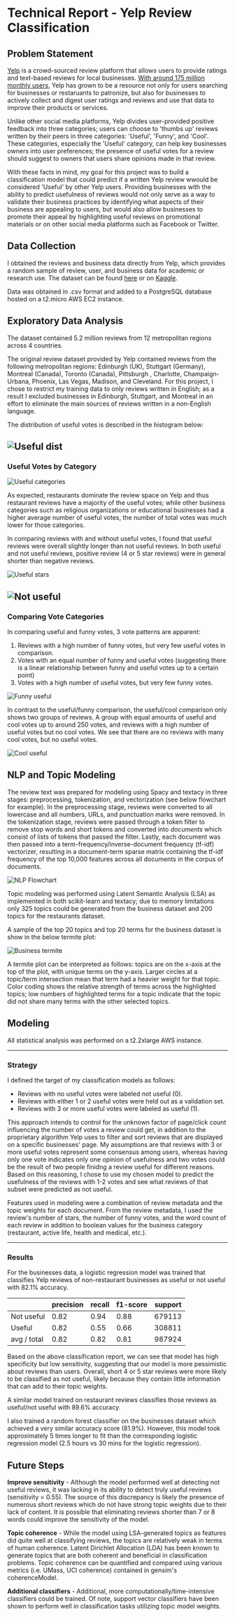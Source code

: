 # Technical Report - Yelp Review Classification

## Problem Statement
[Yelp](http://www.yelp.com) is a crowd-sourced review platform that allows users to provide ratings and text-based reviews for local businesses. [With around 175 million monthly users](https://www.yelp.com/factsheet), Yelp has grown to be a resource not only for users searching for businesses or restaruants to patronize, but also for businesses to actively collect and digest user ratings and reviews and use that data to improve their products or services.

Unlike other social media platforms, Yelp divides user-provided positive feedback into three categories; users can choose to 'thumbs up' reviews written by their peers in three categories: 'Useful', 'Funny', and 'Cool'. These categories, especially the 'Useful' category, can help key businesses owners into user preferences; the presence of useful votes for a review should suggest to owners that users share opinions made in that review.

With these facts in mind, my goal for this project was to build a classification model that could predict if a written Yelp review wwould be considered 'Useful' by other Yelp users. Providing businesses with the ability to predict usefulness of reviews would not only serve as a way to validate their business practices by identifying what aspects of their business are appealing to users, but would also allow businesses to promote their appeal by highlighting useful reviews on promotional materials or on other social media platforms such as Facebook or Twitter.

## Data Collection
I obtained the reviews and business data directly from Yelp, which provides a random sample of review, user, and business data for academic or research use. The dataset can be found [here](https://www.yelp.com/dataset/challenge) or on [Kaggle](https://www.kaggle.com/yelp-dataset/yelp-dataset).

Data was obtained in .csv format and added to a PostgreSQL database hosted on a t2.micro AWS EC2 instance.

## Exploratory Data Analysis

The dataset contained 5.2 million reviews from 12 metropolitan regions across 4 countries.  

The original review dataset provided by Yelp contained reviews from the following metropolitan regions: Edinburgh (UK), Stuttgart (Germany), Montreal (Canada), Toronto (Canada), Pittsburgh , Charlotte, Champaign-Urbana, Phoenix, Las Vegas, Madison, and Cleveland. For this project, I chose to restrict my training data to only reviews written in English; as a result I excluded businesses in Edinburgh, Stuttgart, and Montreal in an effort to eliminate the main sources of reviews written in a non-English language. 

The distribution of useful votes is described in the histogram below:

![Useful dist](https://github.com/gd32/DSI_capstone/blob/master/visuals/useful_dist.png)
---
### Useful Votes by Category

![Useful categories](https://github.com/gd32/DSI_capstone/blob/master/visuals/useful_stats.png)

As expected, restaurants dominate the review space on Yelp and thus restaurant reviews have a majority of the useful votes; while other business categories such as religious organizations or educational businesses had a higher average number of useful votes, the number of total votes was much lower for those categories.

In comparing reviews with and without useful votes, I found that useful reviews were overall slightly longer than not useful reviews.
In both useful and not useful reviews, positive review (4 or 5 star reviews) were in general shorter than negative reviews.

![Useful stars](https://github.com/gd32/DSI_capstone/blob/master/visuals/useful_stars.png)

![Not useful](https://github.com/gd32/DSI_capstone/blob/master/visuals/notuseful_stars.png)
---
### Comparing Vote Categories

In comparing useful and funny votes, 3 vote patterns are apparent:

1. Reviews with a high number of funny votes, but very few useful votes in comparison.
2. Votes with an equal number of funny and useful votes (suggesting there is a linear relationship between funny and useful votes up to a certain point)
3. Votes with a high number of useful votes, but very few funny votes.

![Funny useful](https://github.com/gd32/DSI_capstone/blob/master/visuals/funny_useful.png)

In contrast to the useful/funny comparison, the useful/cool comparison only shows two groups of reviews. A group with equal amounts of useful and cool votes up to around 250 votes, and reviews with a high number of useful votes but no cool votes. We see that there are no reviews with many cool votes, but no useful votes.

![Cool useful](https://github.com/gd32/DSI_capstone/blob/master/visuals/cool_useful.png)

## NLP and Topic Modeling
 
The review text was prepared for modeling using Spacy and textacy in three stages: preprocessing, tokenization, and vectorization (see below flowchart for example). In the preprocessing stage, reviews were converted to all lowercase and all numbers, URLs, and punctuation marks were removed. In the tokenization stage, reviews were passed through a token filter to remove stop words and short tokens and converted into *documents* which consist of lists of tokens that passed the filter. Lastly, each document was then passed into a term-frequency/inverse-document frequency (tf-idf) vectorizer, resulting in a document-term sparse matrix containing the tf-idf frequency of the top 10,000 features across all documents in the corpus of documents. 

![NLP Flowchart](https://github.com/gd32/DSI_capstone/blob/master/visuals/NLPflow.png)

Topic modeling was performed using Latent Semantic Analysis (LSA) as implemented in both scikit-learn and textacy; due to memory limitations only 325 topics could be generated from the business dataset and 200 topics for the restaurants dataset.

A sample of the top 20 topics and top 20 terms for the business dataset is show in the below termite plot:

![Business termite](https://github.com/gd32/DSI_capstone/blob/master/visuals/business_termite.png) 

A termite plot can be interpreted as follows: topics are on the x-axis at the top of the plot, with unique terms on the y-axis. Larger circles at a topic/term intersection mean that term had a heavier weight for that topic. Color coding shows the relative strength of terms across the highlighted topics; low numbers of highlighted terms for a topic indicate that the topic did not share many terms with the other selected topics.

## Modeling

All statistical analysis was performed on a t2.2xlarge AWS instance.

---
### Strategy

I defined the target of my classification models as follows: 

 - Reviews with no useful votes were labeled not useful (0).
 - Reviews with either 1 or 2 useful votes were held out as a validation set. 
 - Reviews with 3 or more useful votes were labeled as useful (1).
 
This approach intends to control for the unknown factor of page/click count influencing the number of votes a review could get, in addition to the proprietary algorithm Yelp uses to filter and sort reviews that are displayed on a specific businesses' page. My assumptions are that reviews with 3 or more useful votes represent some consensus among users, whereas having only one vote indicates only one opinion of usefulness and two votes could be the result of two people finidng a review useful for different reasons. Based on this reasoning, I chose to use my chosen model to predict the usefulness of the reviews with 1-2 votes and see what reviews of that subset were predicted as not useful.

Features used in modeling were a combination of review metadata and the topic weights for each document. From the review metadata, I used the review's number of stars, the number of funny votes, and the word count of each review in addition to boolean values for the business category (restaurant, active life, health and medical, etc.).

---
### Results

For the businesses data, a logistic regression model was trained that classifies Yelp reviews of non-restaurant businesses as useful or not useful with 82.1% accuracy. 

|             	| precision 	| recall 	| f1-score 	| support 	|
|-------------	|-----------	|--------	|----------	|---------	|
| Not useful  	| 0.82      	| 0.94   	| 0.88     	| 679113  	|
| Useful      	| 0.82      	| 0.55   	| 0.66     	| 308811  	|
| avg / total 	| 0.82      	| 0.82   	| 0.81     	| 987924  	|

Based on the above classification report, we can see that model has high specificity but low sensitivity, suggesting that our model is more pessimistic about reviews than users. Overall, short 4 or 5 star reviews were more likely to be classified as not useful, likely because they contain little information that can add to their topic weights.

A similar model trained on restaurant reviews classifies those reviews as useful/not useful with 89.6% accuracy.

I also trained a random forest classifier on the businesses dataset which achieved a very similar accuracy score (81.9%). However, this model took approximately 5 times longer to fit than the corresponding logistic regression model (2.5 hours vs 30 mins for the logistic regression).

## Future Steps

**Improve sensitivity** - Although the model performed well at detecting not useful reviews, it was lacking in its ability to detect truly useful reviews (sensitivity = 0.55). The source of this discrepancy is likely the presence of numerous short reviews which do not have strong topic weights due to their lack of content. It is possible that eliminating reviews shorter than 7 or 8 words could improve the sensitivity of the model. 

**Topic coherence** - While the model using LSA-generated topics as features did quite well at classifying reviews, the topics are relatively weak in terms of human coherence. Latent Dirichlet Allocation (LDA) has been known to generate topics that are both coherent and beneficial in classification problems. Topic coherence can be quantified and compared using various metrics (i.e. UMass, UCI coherence) contained in gensim's coherenceModel.

**Additional classifiers** - Additional, more computationally/time-intensive classifiers could be trained. Of note, support vector classifiers have been shown to perform well in classification tasks utilizing topic model weights.

